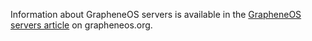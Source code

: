 Information about GrapheneOS servers is available in the [GrapheneOS servers
article](https://grapheneos.org/articles/grapheneos-servers) on grapheneos.org.
